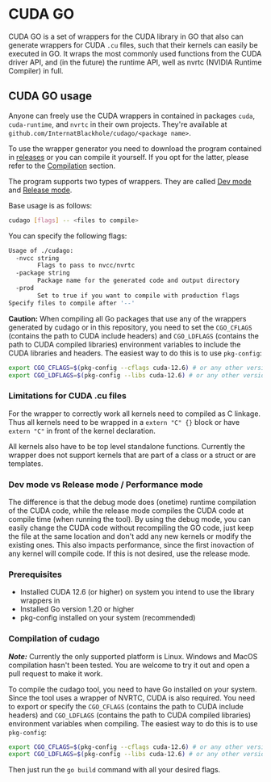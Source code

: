 # CUDA GO

CUDA GO is a set of wrappers for the CUDA library in GO that also can
generate wrappers for CUDA `.cu` files, such that their kernels can easily be executed in GO.
It wraps the most commonly used functions from the CUDA driver API, and (in the future) the runtime API,
well as nvrtc (NVIDIA Runtime Compiler) in full.

## CUDA GO usage

Anyone can freely use the CUDA wrappers in contained in packages `cuda`, `cuda-runtime`, and `nvrtc` in their own projects.
They're available at `github.com/InternatBlackhole/cudago/<package name>`.

To use the wrapper generator you need to download the program contained in [releases](https://github.com/InternatBlackhole/cudago/releases)
or you can compile it yourself. If you opt for the latter, please refer to the [Compilation](#compilation-of-cudago) section.

The program supports two types of wrappers. They are called [Dev mode](#dev-mode-vs-release-mode--performance-mode) and [Release mode](#dev-mode-vs-release-mode--performance-mode).

Base usage is as follows:

```bash
cudago [flags] -- <files to compile>
```

You can specify the following flags:

```bash
Usage of ./cudago:
  -nvcc string
        Flags to pass to nvcc/nvrtc
  -package string
        Package name for the generated code and output directory
  -prod
        Set to true if you want to compile with production flags
Specify files to compile after '--'
```

**Caution:**
When compiling all Go packages that use any of the wrappers generated by cudago or in this repository, you need to set the `CGO_CFLAGS` (contains the path to CUDA include headers) and `CGO_LDFLAGS` (contains the path to CUDA compiled libraries) environment variables to include the CUDA libraries and headers.
The easiest way to do this is to use `pkg-config`:

```bash
export CGO_CFLAGS=$(pkg-config --cflags cuda-12.6) # or any other version
export CGO_LDFLAGS=$(pkg-config --libs cuda-12.6) # or any other version
```

### Limitations for CUDA .cu files

For the wrapper to correctly work all kernels need to compiled as C linkage. Thus all kernels need to be wrapped in a `extern "C" {}` block
or have `extern "C"` in front of the kernel declaration.

All kernels also have to be top level standalone functions. Currently the wrapper does not support kernels that are part of a class or a struct
or are templates.

### Dev mode vs Release mode / Performance mode

The difference is that the debug mode does (onetime) runtime compilation of the CUDA code, while the release mode compiles the CUDA code at compile time (when running the tool).
By using the debug mode, you can easily change the CUDA code without recompiling the GO code, just keep the file at the same location and don't add any new kernels or modify the existing ones. This also impacts performance, since the first inovaction of any kernel will compile code.
If this is not desired, use the release mode.

### Prerequisites

- Installed CUDA 12.6 (or higher) on system you intend to use the library wrappers in
- Installed Go version 1.20 or higher
- pkg-config installed on your system (recommended)

### Compilation of cudago

***Note:*** Currently the only supported platform is Linux. Windows and MacOS compilation hasn't been tested. You are welcome to try it out and open a pull request to make it work.

To compile the cudago tool, you need to have Go installed on your system.
Since the tool uses a wrapper of NVRTC, CUDA is also required.
You need to export or specify the `CGO_CFLAGS` (contains the path to CUDA include headers) and `CGO_LDFLAGS` (contains the path to CUDA compiled libraries) environment variables when compiling.
The easiest way to do this is to use `pkg-config`:

```bash
export CGO_CFLAGS=$(pkg-config --cflags cuda-12.6) # or any other version
export CGO_LDFLAGS=$(pkg-config --libs cuda-12.6) # or any other version
```

Then just run the `go build` command with all your desired flags.
